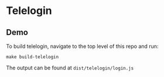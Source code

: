 # Telelogin

## Demo

To build telelogin, navigate to the top level of this repo and run:

```
make build-telelogin
```

The output can be found at `dist/telelogin/login.js`
